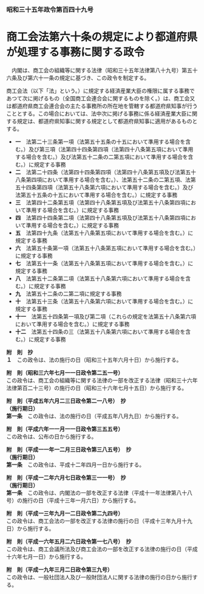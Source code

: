 ### 昭和三十五年政令第百四十九号  
# 商工会法第六十条の規定により都道府県が処理する事務に関する政令  
　内閣は、商工会の組織等に関する法律（昭和三十五年法律第八十九号）第五十六条及び第六十一条の規定に基づき、この政令を制定する。  
  
商工会法（以下「法」という。）に規定する経済産業大臣の権限に属する事務であつて次に掲げるもの（全国商工会連合会に関するものを除く。）は、商工会又は都道府県商工会連合会の主たる事務所の所在地を管轄する都道府県知事が行うこととする。この場合においては、法中次に掲げる事務に係る経済産業大臣に関する規定は、都道府県知事に関する規定として都道府県知事に適用があるものとする。  
* **一**　法第二十三条第一項（法第五十五条の十五において準用する場合を含む。）及び第三項（法第四十四条第四項（法第四十八条第五項において準用する場合を含む。）及び法第五十二条の二第五項において準用する場合を含む。）に規定する事務  
* **二**　法第二十四条（法第四十四条第四項（法第四十八条第五項及び法第五十八条第四項において準用する場合を含む。）、法第五十二条の二第五項、法第五十四条第四項（法第五十八条第六項において準用する場合を含む。）及び法第五十五条の十五において準用する場合を含む。）に規定する事務  
* **三**　法第四十二条第五項（法第四十八条第五項及び法第五十八条第四項において準用する場合を含む。）に規定する事務  
* **四**　法第四十四条第二項（法第四十八条第五項及び法第五十八条第四項において準用する場合を含む。）に規定する事務  
* **五**　法第四十九条（法第五十八条第五項において準用する場合を含む。）に規定する事務  
* **六**　法第五十条第一項（法第五十八条第五項において準用する場合を含む。）に規定する事務  
* **七**　法第五十一条（法第五十八条第五項において準用する場合を含む。）に規定する事務  
* **八**　法第五十二条第二項（法第五十八条第六項において準用する場合を含む。）に規定する事務  
* **九**　法第五十二条の二第二項に規定する事務  
* **十**　法第五十三条（法第五十八条第六項において準用する場合を含む。）に規定する事務  
* **十一**　法第五十四条第一項及び第二項（これらの規定を法第五十八条第六項において準用する場合を含む。）に規定する事務  
* **十二**　法第五十四条の三（法第五十八条第六項において準用する場合を含む。）に規定する事務  
  
**附　則　抄**  
**１**　この政令は、法の施行の日（昭和三十五年六月十日）から施行する。  
  
**附　則（昭和三六年七月一一日政令第二五一号）**  
この政令は、商工会の組織等に関する法律の一部を改正する法律（昭和三十六年法律第百二十三号）の施行の日（昭和三十六年七月十五日）から施行する。  
  
**附　則（平成五年六月二三日政令第二一八号）　抄**  
**（施行期日）**  
**第一条**　この政令は、法の施行の日（平成五年八月九日）から施行する。  
  
**附　則（平成六年一一月一一日政令第三五五号）**  
この政令は、公布の日から施行する。  
  
**附　則（平成一一年一二月三日政令第三八五号）　抄**  
**（施行期日）**  
**第一条**　この政令は、平成十二年四月一日から施行する。  
  
**附　則（平成一二年六月七日政令第三一一号）　抄**  
**（施行期日）**  
**第一条**　この政令は、内閣法の一部を改正する法律（平成十一年法律第八十八号）の施行の日（平成十三年一月六日）から施行する。  
  
**附　則（平成一三年九月一二日政令第二九四号）**  
この政令は、商工会法の一部を改正する法律の施行の日（平成十三年九月十九日）から施行する。  
  
**附　則（平成一六年五月二六日政令第一七八号）　抄**  
この政令は、商工会議所法及び商工会法の一部を改正する法律の施行の日（平成十六年七月一日）から施行する。  
  
**附　則（平成一九年三月二日政令第三九号）**  
この政令は、一般社団法人及び一般財団法人に関する法律の施行の日から施行する。  
  
